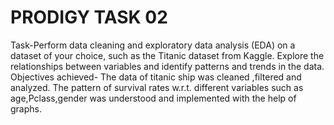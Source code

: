 # PRODIGY TASK 02
Task-Perform data cleaning and exploratory data analysis (EDA) on a dataset of your choice, such as the Titanic dataset from Kaggle. Explore the relationships between variables and identify patterns and trends in the data.
Objectives achieved- The data of titanic ship was cleaned ,filtered and analyzed. The pattern of survival rates w.r.t. different variables such as age,Pclass,gender was understood and implemented with the help of graphs.

